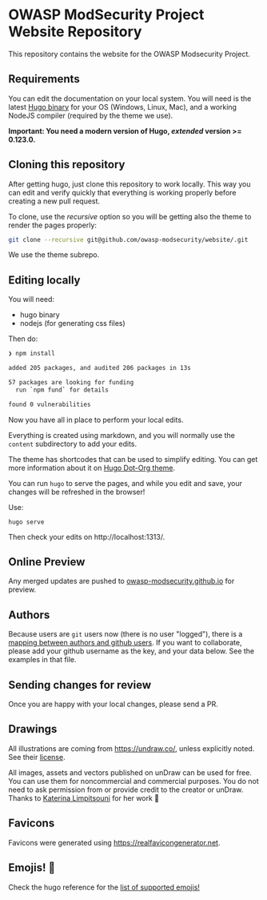 # OWASP ModSecurity Project Website Repository

This repository contains the website for the OWASP Modsecurity Project.

## Requirements

You can edit the documentation on your local system. You will need is the latest [Hugo binary](https://gohugo.io/getting-started/installing/) for your OS (Windows, Linux, Mac), and a working NodeJS compiler (required by the theme we use).

**Important: You need a modern version of Hugo, _extended_ version >= 0.123.0.**

## Cloning this repository

After getting hugo, just clone this repository to work locally. This way you can edit and verify quickly that everything is working properly before creating a new pull request.

To clone, use the *recursive* option so you will be getting also the theme to render the pages properly:

```bash
git clone --recursive git@github.com/owasp-modsecurity/website/.git
```

We use the theme subrepo.

## Editing locally
You will need:
- hugo binary
- nodejs (for generating css files)

Then do:
```sh
❯ npm install

added 205 packages, and audited 206 packages in 13s

57 packages are looking for funding
  run `npm fund` for details

found 0 vulnerabilities
```

Now you have all in place to perform your local edits.

Everything is created using markdown, and you will normally use the `content` subdirectory to add your edits.

The theme has shortcodes that can be used to simplify editing. You can get more information about it on [Hugo Dot-Org theme](https://themes.gohugo.io/themes/dot-org-hugo-theme/).

You can run `hugo` to serve the pages, and while you edit and save, your changes will be refreshed in the browser!

Use:
```
hugo serve
```

Then check your edits on http://localhost:1313/.

## Online Preview

Any merged updates are pushed to [owasp-modsecurity.github.io](https://owasp-modsecurity.github.io/website/) for preview.

## Authors

Because users are `git` users now (there is no user "logged"), there is a [mapping between authors and github users](https://github.com/owasp-modsecurity/website/blob/main/data/authors.yaml). If you want to collaborate, please add your github username as the key, and your data below. See the examples in that file.

## Sending changes for review

Once you are happy with your local changes, please send a PR.

## Drawings

All illustrations are coming from https://undraw.co/, unless explicitly noted. See their [license](https://undraw.co/license).

All images, assets and vectors published on unDraw can be used for free. You can use them for noncommercial and commercial purposes. You do not need to ask permission from or provide credit to the creator or unDraw. Thanks to [Katerina Limpitsouni](https://twitter.com/ninaLimpi) for her work :pray:


## Favicons

Favicons were generated using https://realfavicongenerator.net.

## Emojis! :tada:

Check the hugo reference for the [list of supported emojis!](https://gohugo.io/quick-reference/emojis/)

